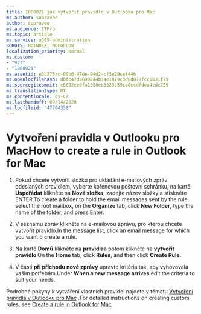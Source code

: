 ```yaml
---
title: 1800021 jak vytvořit pravidlo v Outlooku pro Mac
ms.author: supravee
author: supravee
ms.audience: ITPro
ms.topic: article
ms.service: o365-administration
ROBOTS: NOINDEX, NOFOLLOW
localization_priority: Normal
ms.custom:
- "923"
- "1800021"
ms.assetid: e3b275ac-09b6-47de-94d2-cf3e29cef446
ms.openlocfilehash: dbfb47da690244b34e1879c3d8d879fcc5631f75
ms.sourcegitcommit: c6692ce0fa1358ec3529e59ca0ecdfdea4cdc759
ms.translationtype: MT
ms.contentlocale: cs-CZ
ms.lasthandoff: 09/14/2020
ms.locfileid: "47704338"
---
```

# <a name="how-to-create-a-rule-in-outlook-for-mac"></a><span data-ttu-id="decb4-102">Vytvoření pravidla v Outlooku pro Mac</span><span class="sxs-lookup"><span data-stu-id="decb4-102">How to create a rule in Outlook for Mac</span></span>

1. <span data-ttu-id="decb4-103">Pokud chcete vytvořit složku pro ukládání e-mailových zpráv odeslaných pravidlem, vyberte kořenovou poštovní schránku, na kartě **Uspořádat** klikněte na **Nová složka**, zadejte název složky a stiskněte ENTER.</span><span class="sxs-lookup"><span data-stu-id="decb4-103">To create a folder to hold the email messages sent by the rule, select the root mailbox, on the **Organize** tab, click **New Folder**, type the name of the folder, and press Enter.</span></span>

2. <span data-ttu-id="decb4-104">V seznamu zpráv klikněte na e-mailovou zprávu, pro kterou chcete vytvořit pravidlo.</span><span class="sxs-lookup"><span data-stu-id="decb4-104">In the message list, click an email message for which you want o create a rule.</span></span>

3. <span data-ttu-id="decb4-105">Na kartě **Domů** klikněte na **pravidla**a potom klikněte na **vytvořit pravidlo**.</span><span class="sxs-lookup"><span data-stu-id="decb4-105">On the **Home** tab, click **Rules**, and then click **Create Rule**.</span></span>

4. <span data-ttu-id="decb4-106">V části **při příchodu nové zprávy** upravte kritéria tak, aby vyhovovala vašim potřebám.</span><span class="sxs-lookup"><span data-stu-id="decb4-106">Under **When a new message arrives** edit the criteria to suit your needs.</span></span> 

<span data-ttu-id="decb4-107">Podrobné pokyny k vytváření vlastních pravidel najdete v tématu [Vytvoření pravidla v Outlooku pro Mac](https://aka.ms/AA1uy0v) .</span><span class="sxs-lookup"><span data-stu-id="decb4-107">For detailed instructions on creating custom rules, see [Create a rule in Outlook for Mac](https://aka.ms/AA1uy0v)</span></span>
  